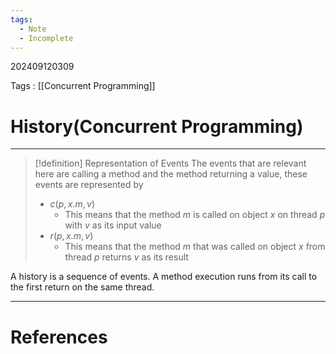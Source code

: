 ```yaml
---
tags:
  - Note
  - Incomplete
---
```

202409120309

Tags : [[Concurrent Programming]]
# History(Concurrent Programming)
---
>[!definition] Representation of Events
>The events that are relevant here are calling a method and the method returning a value, these events are represented by 
>- $c(p, x.m, v)$
>	- This means that the method $m$ is called on object $x$ on thread $p$ with $v$ as its input value
>- $r(p, x.m, v)$
>	- This means that the method $m$ that was called on object $x$ from thread $p$ returns $v$ as its result

A history is a sequence of events. A method execution runs from its call to the first return on the same thread.

---
# References

